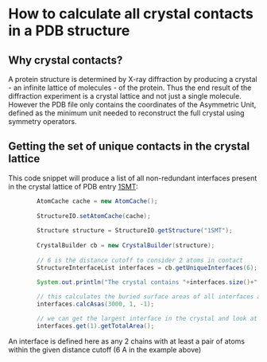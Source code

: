 # How to calculate all crystal contacts in a PDB structure

## Why crystal contacts?

A protein structure is determined by X-ray diffraction by producing a crystal - an infinite lattice of molecules - of the protein. Thus the end result of the diffraction experiment is a crystal lattice and not just a single molecule. However the PDB file only contains the coordinates of the Asymmetric Unit, defined as the minimum unit needed to reconstruct the full crystal using symmetry operators. 


## Getting the set of unique contacts in the crystal lattice

This code snippet will produce a list of all non-redundant interfaces present in the crystal lattice of PDB entry [1SMT](http://www.rcsb.org/pdb/explore.do?structureId=1SMT):

```java
		AtomCache cache = new AtomCache();
		
		StructureIO.setAtomCache(cache); 
		
		Structure structure = StructureIO.getStructure("1SMT");
			
		CrystalBuilder cb = new CrystalBuilder(structure);
		
		// 6 is the distance cutoff to consider 2 atoms in contact
		StructureInterfaceList interfaces = cb.getUniqueInterfaces(6);
		
		System.out.println("The crystal contains "+interfaces.size()+" unique interfaces");

		// this calculates the buried surface areas of all interfaces and sorts them by areas
		interfaces.calcAsas(3000, 1, -1);

		// we can get the largest interface in the crystal and look at its area
		interfaces.get(1).getTotalArea();

```

An interface is defined here as any 2 chains with at least a pair of atoms within the given distance cutoff (6 A in the example above)



